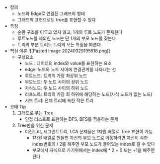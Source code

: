 - 정의
	- 노드와 Edge로 연결된 그래프의 형태
	- 그래프의 표현으로도 tree를 표현할 수 있다
- 특징
	- 순환 구조를 이루고 있지 않고, 1개의 루트 노드가 존재한다
	- 루트노드를 제외한 노드는 단 1개의 부모 노드를 갖는다
	- 트리의 부분 트리도 트리의 모든 특징을 따른다
- 핵심 이론
	![[Pasted image 20240329195618.png]]
	- 구성요소
		- 노드 : 데이터의 index와 value를 표현하는 요소
		- edge: 노드와 노드 사이에 연결관계를 나타내는 선
		- 루트노드: 트리의 가장 최상위 노드
		- 부모노드: 두 노드 사이의 상위 노드
		- 자식노드: 두 노드 사이의 하위 노드
		- 리프노트: 트리의 가장 최 하위에 해당하는 노드(자식 노드가 없는 노드)
		- 서브 트리: 전체 트리에 속한 작은 트리
- 코태 Tip
	1. 그래프로 푸는 Tree
		-  인접 리스트로 표현하는 DFS, BFS를 적용하는 문제
	2. Tree만을 위한 문제
		- 이진트리, 세그먼트트리, LCA 문제들은 1차원 배열로 Tree 표현이 가능
			- 1차원 배열로 만들면 자신의 부모 노드로 이동하려면 자신이 속한 index번호의 / 2를 해주면 부모 노드가 들어있는 index로 갈 수 있다
			- 부모에서 자식으로 가기위해서는 index에 * 2 + 0 또는 +1을 해주면 된다